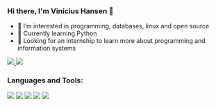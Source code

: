 ### Hi there, I'm Vinícius Hansen 👋

- 👀 I’m interested in programming, databases, linux and open source
- 🌱 Currently learning Python
- 💞️ Looking for an internship to learn more about programming and information systems

<p align="left">
   <a href="https://www.linkedin.com/in/viniciushansen">
    <img src="https://img.shields.io/badge/LinkedIn-0077B5?style=for-the-badge&logo=linkedin&logoColor=white" style="vertical-align:top margin:6px 4px">
   </a>
   <a href="https://www.codewars.com/users/ViniciusHansen">
      <img src="https://www.codewars.com/users/ViniciusHansen/badges/small">
   </a>
</p>



### Languages and Tools:

<p align="left">
  <img src='https://img.shields.io/badge/Python-3776AB?style=for-the-badge&logo=python&logoColor=white' style="vertical-align:top margin:6px 4px">
  <img src='https://img.shields.io/badge/HTML5-E34F26?style=for-the-badge&logo=html5&logoColor=white' style="vertical-align:top margin:6px 4px">
  <img src='https://img.shields.io/badge/CSS3-1572B6?style=for-the-badge&logo=css3&logoColor=white' style="vertical-align:top margin:6px 4px">
  <img src='https://img.shields.io/badge/Linux-FCC624?style=for-the-badge&logo=linux&logoColor=black' style="vertical-align:top margin:6px 4px">
  <img src='https://img.shields.io/badge/Visual_Studio_Code-0078D4?style=for-the-badge&logo=visual%20studio%20code&logoColor=white' style="vertical-align:top margin:6px 4px">
</p>
